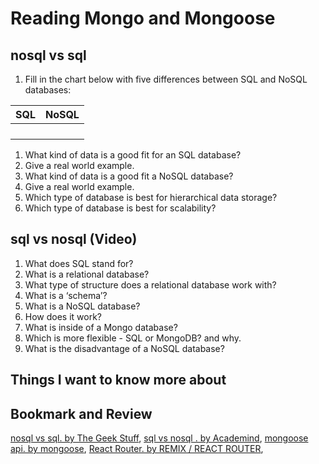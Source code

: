 # Reading Mongo and Mongoose

## nosql vs sql

1. Fill in the chart below with five differences between SQL and NoSQL databases:

| SQL    | NoSQL   |
| ------ | ------- |
|        |         |
|        |         |
|        |         |
|        |         |

1. What kind of data is a good fit for an SQL database?
2. Give a real world example.
3. What kind of data is a good fit a NoSQL database?
4. Give a real world example.
5. Which type of database is best for hierarchical data storage?
6. Which type of database is best for scalability?

## sql vs nosql (Video)

1. What does SQL stand for?
2. What is a relational database?
3. What type of structure does a relational database work with?
4. What is a ‘schema’?
5. What is a NoSQL database?
6. How does it work?
7. What is inside of a Mongo database?
8. Which is more flexible - SQL or MongoDB? and why.
9. What is the disadvantage of a NoSQL database?

## Things I want to know more about

## Bookmark and Review

[nosql vs sql. by The Geek Stuff](https://www.thegeekstuff.com/2014/01/sql-vs-nosql-db/?utm_source=tuicool),
[sql vs nosql . by Academind](https://www.youtube.com/watch?v=ZS_kXvOeQ5Y),
[mongoose api. by mongoose](https://mongoosejs.com/docs/api.html#Model),
[React Router. by REMIX / REACT ROUTER](https://v5.reactrouter.com/web/api/BrowserRouter),

